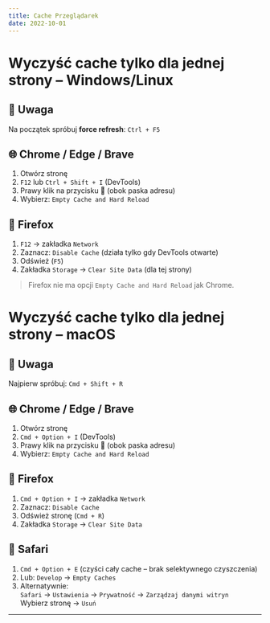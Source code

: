 ```yaml
---
title: Cache Przeglądarek
date: 2022-10-01
---
```


# Wyczyść cache **tylko dla jednej strony** – Windows/Linux

## 📌 Uwaga
Na początek spróbuj **force refresh**: `Ctrl + F5`

## 🌐 Chrome / Edge / Brave
1. Otwórz stronę
2. `F12` lub `Ctrl + Shift + I` (DevTools)
3. Prawy klik na przycisku 🔄 (obok paska adresu)
4. Wybierz: `Empty Cache and Hard Reload`

## 🦊 Firefox
1. `F12` → zakładka `Network`
2. Zaznacz: `Disable Cache` (działa tylko gdy DevTools otwarte)
3. Odśwież (`F5`)
4. Zakładka `Storage` → `Clear Site Data` (dla tej strony)

> Firefox nie ma opcji `Empty Cache and Hard Reload` jak Chrome.

# Wyczyść cache **tylko dla jednej strony** – macOS

## 📌 Uwaga
Najpierw spróbuj: `Cmd + Shift + R`

## 🌐 Chrome / Edge / Brave
1. Otwórz stronę
2. `Cmd + Option + I` (DevTools)
3. Prawy klik na przycisku 🔄 (obok paska adresu)
4. Wybierz: `Empty Cache and Hard Reload`

## 🦊 Firefox
1. `Cmd + Option + I` → zakładka `Network`
2. Zaznacz: `Disable Cache`
3. Odśwież stronę (`Cmd + R`)
4. Zakładka `Storage` → `Clear Site Data`

## 🧭 Safari
1. `Cmd + Option + E` (czyści cały cache – brak selektywnego czyszczenia)
2. Lub: `Develop` → `Empty Caches`
3. Alternatywnie:  
   `Safari` → `Ustawienia` → `Prywatność` → `Zarządzaj danymi witryn`  
   Wybierz stronę → `Usuń`

---